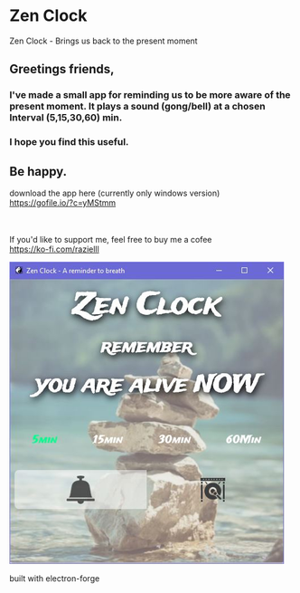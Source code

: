 # Zen Clock
Zen Clock - Brings us back to the present moment

## Greetings friends,

### I've made a small app for reminding us to be more aware of the present moment. It plays a sound (gong/bell) at a chosen Interval (5,15,30,60) min.

### I hope you find this useful. 

## Be happy.

download the app here (currently only windows version) <br/>
https://gofile.io/?c=yMStmm
<br/>
<br/>
<br/>

If you'd like to support me, feel free to buy me a cofee <br/>
https://ko-fi.com/razielll

![Zen Clock](zen_clock.JPG)

built with electron-forge
